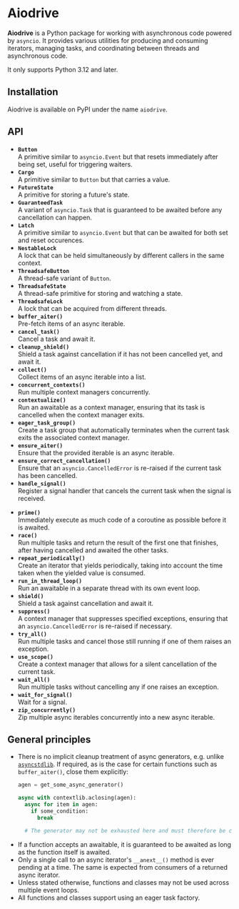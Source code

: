 # Aiodrive

**Aiodrive** is a Python package for working with asynchronous code powered by `asyncio`. It provides various utilities for producing and consuming iterators, managing tasks, and coordinating between threads and asynchronous code.

It only supports Python 3.12 and later.


## Installation

Aiodrive is available on PyPI under the name `aiodrive`.


## API

<!-- - **`ThreadTaskGroup`** – A task group that runs tasks in a separate thread. -->

<!-- - **`OrderedQueue`** – A queue similar to `asyncio.Queue` but that lets producers provide items an unordered manner while consumers receive them in the order defined by producers.
- **`UnorderedQueue`** – A queue similar to `asyncio.Queue` but with the same interface as `OrderedQueue`. -->

- **`Button`**<br>A primitive similar to `asyncio.Event` but that resets immediately after being set, useful for triggering waiters.
- **`Cargo`**<br>A primitive similar to `Button` but that carries a value.
- **`FutureState`**<br>A primitive for storing a future's state.
- **`GuaranteedTask`**<br>A variant of `asyncio.Task` that is guaranteed to be awaited before any cancellation can happen.
- **`Latch`**<br>A primitive similar to `asyncio.Event` but that can be awaited for both set and reset occurences.
- **`NestableLock`**<br>A lock that can be held simultaneously by different callers in the same context.
- **`ThreadsafeButton`**<br>A thread-safe variant of `Button`.
- **`ThreadsafeState`**<br>A thread-safe primitive for storing and watching a state.
- **`ThreadsafeLock`**<br>A lock that can be acquired from different threads.
- **`buffer_aiter()`**<br>Pre-fetch items of an async iterable.
- **`cancel_task()`**<br>Cancel a task and await it.
- **`cleanup_shield()`**<br>Shield a task against cancellation if it has not been cancelled yet, and await it.
- **`collect()`**<br>Collect items of an async iterable into a list.
- **`concurrent_contexts()`**<br>Run multiple context managers concurrently.
- **`contextualize()`**<br>Run an awaitable as a context manager, ensuring that its task is cancelled when the context manager exits.
- **`eager_task_group()`**<br>Create a task group that automatically terminates when the current task exits the associated context manager.
- **`ensure_aiter()`**<br>Ensure that the provided iterable is an async iterable.
- **`ensure_correct_cancellation()`**<br>Ensure that an `asyncio.CancelledError` is re-raised if the current task has been cancelled.
- **`handle_signal()`**<br>Register a signal handler that cancels the current task when the signal is received.
<!-- - **`map_concurrently()`**<br>Map items of an async iterable concurrently into a new async iterable. -->
- **`prime()`**<br>Immediately execute as much code of a coroutine as possible before it is awaited.
- **`race()`**<br>Run multiple tasks and return the result of the first one that finishes, after having cancelled and awaited the other tasks.
- **`repeat_periodically()`**<br>Create an iterator that yields periodically, taking into account the time taken when the yielded value is consumed.
- **`run_in_thread_loop()`**<br>Run an awaitable in a separate thread with its own event loop.
- **`shield()`**<br>Shield a task against cancellation and await it.
- **`suppress()`**<br>A context manager that suppresses specified exceptions, ensuring that an `asyncio.CancelledError` is re-raised if necessary.
- **`try_all()`**<br>Run multiple tasks and cancel those still running if one of them raises an exception.
- **`use_scope()`**<br>Create a context manager that allows for a silent cancellation of the current task.
- **`wait_all()`**<br>Run multiple tasks without cancelling any if one raises an exception.
- **`wait_for_signal()`**<br>Wait for a signal.
- **`zip_concurrently()`**<br>Zip multiple async iterables concurrently into a new async iterable.


## General principles

- There is no implicit cleanup treatment of async generators, e.g. unlike [`asyncstdlib`](https://asyncstdlib.readthedocs.io/en/stable/index.html#async-iterator-cleanup). If required, as is the case for certain functions such as `buffer_aiter()`, close them explicitly:
  ```py
  agen = get_some_async_generator()

  async with contextlib.aclosing(agen):
    async for item in agen:
      if some_condition:
        break

    # The generator may not be exhausted here and must therefore be closed explicitly.
  ```
- If a function accepts an awaitable, it is guaranteed to be awaited as long as the function itself is awaited.
- Only a single call to an async iterator's `__anext__()` method is ever pending at a time. The same is expected from consumers of a returned async iterator.
- Unless stated otherwise, functions and classes may not be used across multiple event loops.
- All functions and classes support using an eager task factory.
